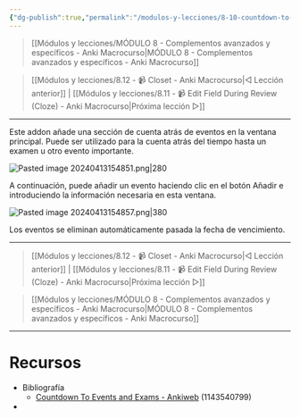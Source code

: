 ```yaml
---
{"dg-publish":true,"permalink":"/modulos-y-lecciones/8-10-countdown-to-events-and-exams-anki-macrocurso/","noteIcon":"","updated":"2024-05-15T22:20:32.970+02:00"}
---
```



> [[Módulos y lecciones/MÓDULO 8 - Complementos avanzados y específicos - Anki Macrocurso\|MÓDULO 8 - Complementos avanzados y específicos - Anki Macrocurso]]

> [[Módulos y lecciones/8.12 - 📹 Closet - Anki Macrocurso\|◁ Lección anterior]] | [[Módulos y lecciones/8.11 - 📹 Edit Field During Review  (Cloze) - Anki Macrocurso\|Próxima lección ▷]]

---

Este addon añade una sección de cuenta atrás de eventos en la ventana principal. Puede ser utilizado para la cuenta atrás del tiempo hasta un examen u otro evento importante. 

![Pasted image 20240413154851.png|280](/img/user/ANEXOS/Pasted%20image%2020240413154851.png)

A continuación, puede añadir un evento haciendo clic en el botón Añadir e introduciendo la información necesaria en esta ventana.

![Pasted image 20240413154857.png|380](/img/user/ANEXOS/Pasted%20image%2020240413154857.png)

Los eventos se eliminan automáticamente pasada la fecha de vencimiento.

---

> [[Módulos y lecciones/8.12 - 📹 Closet - Anki Macrocurso\|◁ Lección anterior]] | [[Módulos y lecciones/8.11 - 📹 Edit Field During Review  (Cloze) - Anki Macrocurso\|Próxima lección ▷]]

> [[Módulos y lecciones/MÓDULO 8 - Complementos avanzados y específicos - Anki Macrocurso\|MÓDULO 8 - Complementos avanzados y específicos - Anki Macrocurso]]

---
# Recursos
- Bibliografía
	- [Countdown To Events and Exams - Ankiweb](https://ankiweb.net/shared/info/1143540799) (1143540799)
- 